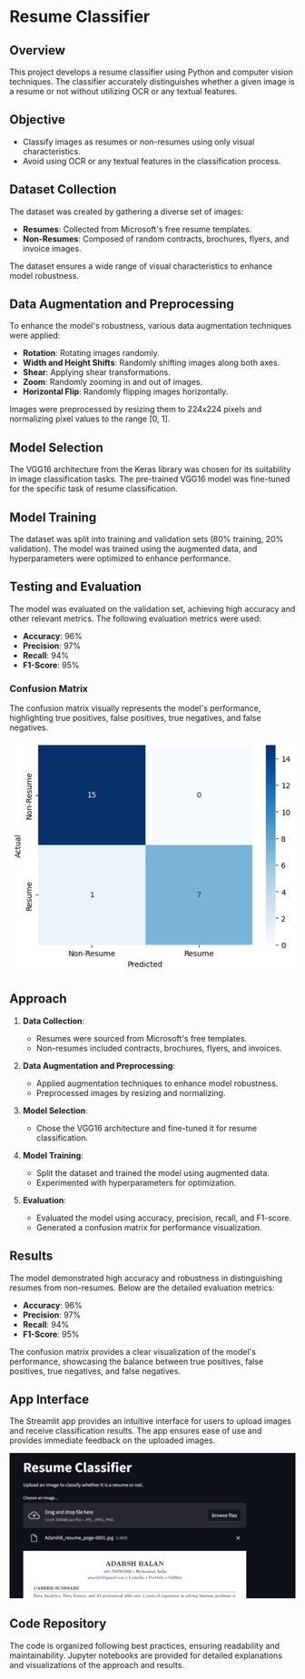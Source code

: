 # Resume Classifier

## Overview
This project develops a resume classifier using Python and computer vision techniques. The classifier accurately distinguishes whether a given image is a resume or not without utilizing OCR or any textual features.

## Objective
- Classify images as resumes or non-resumes using only visual characteristics.
- Avoid using OCR or any textual features in the classification process.

## Dataset Collection
The dataset was created by gathering a diverse set of images:
- **Resumes**: Collected from Microsoft's free resume templates.
- **Non-Resumes**: Composed of random contracts, brochures, flyers, and invoice images.

The dataset ensures a wide range of visual characteristics to enhance model robustness.

## Data Augmentation and Preprocessing
To enhance the model's robustness, various data augmentation techniques were applied:
- **Rotation**: Rotating images randomly.
- **Width and Height Shifts**: Randomly shifting images along both axes.
- **Shear**: Applying shear transformations.
- **Zoom**: Randomly zooming in and out of images.
- **Horizontal Flip**: Randomly flipping images horizontally.

Images were preprocessed by resizing them to 224x224 pixels and normalizing pixel values to the range [0, 1].

## Model Selection
The VGG16 architecture from the Keras library was chosen for its suitability in image classification tasks. The pre-trained VGG16 model was fine-tuned for the specific task of resume classification.

## Model Training
The dataset was split into training and validation sets (80% training, 20% validation). The model was trained using the augmented data, and hyperparameters were optimized to enhance performance.

## Testing and Evaluation
The model was evaluated on the validation set, achieving high accuracy and other relevant metrics. The following evaluation metrics were used:
- **Accuracy**: 96%
- **Precision**: 97%
- **Recall**: 94%
- **F1-Score**: 95%

### Confusion Matrix
The confusion matrix visually represents the model's performance, highlighting true positives, false positives, true negatives, and false negatives.

![Confusion Matrix](https://github.com/adarshb3/Resume-Classifer/blob/main/images/output.png)

## Approach
1. **Data Collection**:
   - Resumes were sourced from Microsoft's free templates.
   - Non-resumes included contracts, brochures, flyers, and invoices.

2. **Data Augmentation and Preprocessing**:
   - Applied augmentation techniques to enhance model robustness.
   - Preprocessed images by resizing and normalizing.

3. **Model Selection**:
   - Chose the VGG16 architecture and fine-tuned it for resume classification.

4. **Model Training**:
   - Split the dataset and trained the model using augmented data.
   - Experimented with hyperparameters for optimization.

5. **Evaluation**:
   - Evaluated the model using accuracy, precision, recall, and F1-score.
   - Generated a confusion matrix for performance visualization.

## Results
The model demonstrated high accuracy and robustness in distinguishing resumes from non-resumes. Below are the detailed evaluation metrics:

- **Accuracy**: 96%
- **Precision**: 97%
- **Recall**: 94%
- **F1-Score**: 95%

The confusion matrix provides a clear visualization of the model's performance, showcasing the balance between true positives, false positives, true negatives, and false negatives.

## App Interface
The Streamlit app provides an intuitive interface for users to upload images and receive classification results. The app ensures ease of use and provides immediate feedback on the uploaded images.

![App Interface](https://github.com/adarshb3/Resume-Classifer/blob/main/images/Capture1.JPG)

## Code Repository
The code is organized following best practices, ensuring readability and maintainability. Jupyter notebooks are provided for detailed explanations and visualizations of the approach and results.
